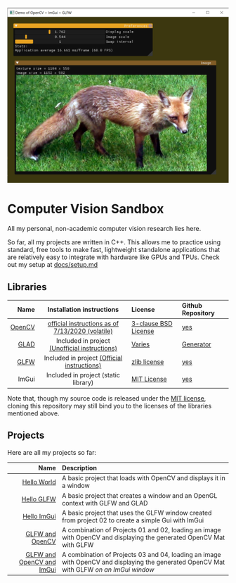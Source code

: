 ![Latest demo screenshot](docs/screenshots/05-01.png)


# Computer Vision Sandbox

All my personal, non-academic computer vision research lies here.

So far, all my projects are written in C++. This allows me to practice using standard, free tools to make fast, lightweight standalone applications that are relatively easy to integrate with hardware like GPUs and TPUs. Check out my setup at [docs/setup.md](docs/setup.md)

## Libraries

|                           Name |                                                       Installation instructions                                                       | License                                                                            | Github Repository                            |
| -----------------------------: | :-----------------------------------------------------------------------------------------------------------------------------------: | :--------------------------------------------------------------------------------- | :------------------------------------------- |
|  [OpenCV](https://opencv.org/) | [official instructions as of 7/13/2020 (volatile)](https://docs.opencv.org/master/df/d65/tutorial_table_of_content_introduction.html) | [3-clause BSD License](https://opencv.org/license/)                                | [yes](https://github.com/opencv/opencv)      |
| [GLAD](https://glad.dav1d.de/) |              Included in project [(Unofficial instructions)](https://learnopengl.com/Getting-started/Creating-a-window)               | [Varies](https://github.com/Dav1dde/glad#whats-the-license-of-glad-generated-code) | [Generator](https://github.com/Dav1dde/glad) |
|  [GLFW](https://www.glfw.org/) |                      Included in project [(Official instructions)](https://github.com/glfw/glfw#compiling-glfw)                       | [zlib license](extern/glfw/LICENSE)                                                | [yes](https://github.com/glfw/glfw)          |
|                          ImGui |                                                 Included in project (static library)                                                  | [MIT License](extern/imgui/LICENSE)                                                | [yes](https://github.com/ocornut/imgui)      |

Note that, though my source code is released under the [MIT license](LICENSE), cloning this repository may still bind you to the licenses of the libraries mentioned above.


## Projects
Here are all my projects so far:

|                                                 Name | Description                                                                                                                              |
| ---------------------------------------------------: | :--------------------------------------------------------------------------------------------------------------------------------------- |
|                    [Hello World](src/01-Hello-World) | A basic project that loads with OpenCV and displays it in a window                                                                       |
|                      [Hello GLFW](src/02-Hello-GLFW) | A basic project that creates a window and an OpenGL context with GLFW and GLAD                                                           |
|                    [Hello ImGui](src/03-Hello-ImGui) | A basic project that uses the GLFW window created from project 02 to create a simple Gui with ImGui                                      |
|            [GLFW and OpenCV](src/04-GLFW-and-OpenCV) | A combination of Projects 01 and 02, loading an image with OpenCV and displaying the generated OpenCV Mat with GLFW                      |
| [GLFW and OpenCV and ImGui](src/05-OpenCV-and-ImGui) | A combination of Projects 03 and 04, loading an image with OpenCV and displaying the generated OpenCV Mat with GLFW *on an ImGui window* |
